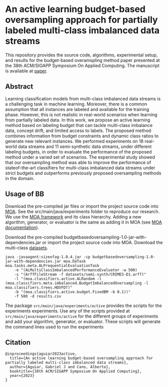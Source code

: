 # An active learning budget-based oversampling approach for partially labeled multi-class imbalanced data streams

This repository provides the source code, algorithms, experimental setup, and results for the budget-based overamspling method paper presented at the 38th ACM/SIGAPP Symposium On Applied Computing. The manuscript is available at [paper](https://www.researchgate.net/profile/Gabriel-Aguiar-3/publication/367992827_An_active_learning_budget-based_oversampling_approach_for_partially_labeled_multi-class_imbalanced_data_streams/links/63dbd32164fc8606380b21bb/An-active-learning-budget-based-oversampling-approach-for-partially-labeled-multi-class-imbalanced-data-streams.pdf).

## Abstract 
Learning classification models from multi-class imbalanced data streams is a challenging task in machine learning. 
Moreover, there is a common assumption that all instances are labeled and available for the training phase. However, this is not realistic in real-world
scenarios when learning from partially labeled data. In this work, we
propose an active learning method based on labeling budget that can
tackle multi-class imbalance data, concept drift, and limited access
to labels. The proposed method combines information from budget
constraints and dynamic class ratios to generate new relevant
instances. We performed experiments on 18 real-world data streams
and 11 semi-synthetic data streams, under different labeling budgets,
in order to evaluate the performance of the proposed method under
a varied set of scenarios. The experimental study showed that our
oversampling method was able to improve the performance of stateof-the-art classifiers for multi-class imbalanced data streams under
strict budgets and outperforms previously proposed oversampling
methods in the domain.


## Usage of BB

Download the pre-compiled jar files or import the project source code into [MOA](https://github.com/Waikato/moa). See the src/main/java/experiments folder to reproduce our research. We use the [MOA framework](https://moa.cms.waikato.ac.nz/) and its class hierarchy. Adding a new algorithm, generator, or evaluator is the same as adding it in MOA (see [MOA documentation](https://moa.cms.waikato.ac.nz/documentation/)).

Download the pre-compiled budgetbasedoversampling-1.0-jar-with-dependencies.jar or import the project source code into MOA. Download the multi-class [datasets](https://drive.google.com/drive/folders/19WDAxEZPtPJ0GC48_aYdCE0M9BdW3iEC?usp=share_link). 

```
java -javaagent:sizeofag-1.0.4.jar -cp budgetbasedoversampling-1.0-jar-with-dependencies.jar moa.DoTask moa.tasks.meta.ALPrequentialEvaluationTask 
    -e "(ALMultiClassImbalancedPerformanceEvaluator -w 500) 
    -s "(ArffFileStream -f datasets/semi-synth/CRIMES-D1.arff)"
    -l "(moa.classifiers.active.ALRandom -l (moa.classifiers.meta.imbalanced.BudgetImbalancedOversampling -l moa.classifiers.trees.HDVFDT)" 
    -b "(moa.classifiers.active.budget.FixedBM -b 0.1))"
    -f 500 -d results.csv
```

The package `src/main/java/experiments/active` provides the scripts for the experiments experiments. Use any of the scripts provided at `src/main/java/experiments/active` for the different groups of experiments and add your algorithm, generator, or evaluator. These scripts will generate the command lines used to run the experiments

## Citation
```
@inproceedings{aguiar2023active,
  title={An active learning budget-based oversampling approach for partially labeled multi-class imbalanced data streams},
  author={Aguiar, Gabriel J and Cano, Alberto},
  booktitle={38th ACM/SIGAPP Symposium On Applied Computing},
  year={2023}
}
```


